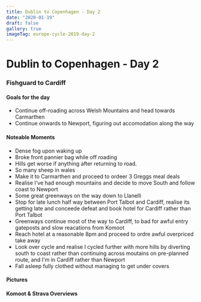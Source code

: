 ```yaml
---
title: Dublin to Copenhagen - Day 2
date: "2020-01-19"
draft: false
gallery: true
imageTag: europe-cycle-2019-day-2
---
```


# Dublin to Copenhagen - Day 2

### Fishguard to Cardiff

#### Goals for the day

*   Continue off-roading across Welsh Mountains and head towards Carmarthen
*   Continue onwards to Newport, figuring out accomodation along the way



#### Noteable Moments

*   Dense fog upon waking up
*   Broke front pannier bag while off roading
*   Hills get worse if anything after returning to road.
*   So many sheep in wales
*   Make it to Carmarthen and proceed to ordeer 3 Greggs meal deals
*   Realise I've had enough mountains and decide to move South and follow coast to Newport
*   Some great greenways on the way down to Llanelli
*   Stop for late lunch half way between Port Talbot and Cardiff, realise its getting late and conceede defeat and book hotel for Cardiff rather than Port Talbot
*   Greenways continue most of the way to Cardiff, to bad for awful entry gateposts and slow reacations from Komoot
*   Reach hotel at a reasonable 8pm and proceed to ordre awful overpriced take away
*   Look over cycle and realise I cycled further with more hills by diverting south to coast rather than continuing across moutains on pre-planned route, and I'm in Cardiff rather than Newport
*   Fall asleep fully clothed without managing to get under covers

#### Pictures

#### Komoot & Strava Overviews